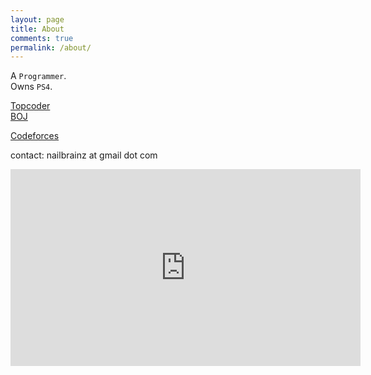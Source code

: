 ```yaml
---
layout: page
title: About
comments: true
permalink: /about/
---
```


A ```Programmer```.<br/>Owns ```PS4```.<br/>

<a target="_blank" href="https://www.topcoder.com/members/nailbrainz/details/?track=DATA_SCIENCE&subTrack=SRM">Topcoder</a>
<br/>
<a target="_blank" href="https://www.acmicpc.net/user/nailbrainz">BOJ</a>

<a target="_blank" href="https://codeforces.com/profile/frostbyte1231">Codeforces</a>

contact: nailbrainz at gmail dot com


[topcoder-nailbrainz]: https://www.topcoder.com/members/nailbrainz/details/?track=DATA_SCIENCE&subTrack=SRM
[boj-nailbrainz]: https://www.acmicpc.net/user/nailbrainz


<iframe width="560" height="315" src="https://www.youtube.com/embed/videoseries?list=PLTzDBFRC3ljDpzfUrWBHtaGM_3FtgLdbp" frameborder="0" allow="accelerometer; autoplay; encrypted-media; gyroscope; picture-in-picture" allowfullscreen></iframe>